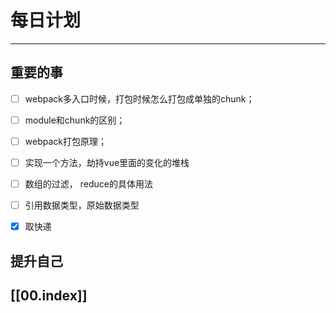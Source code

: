 
# 每日计划
---
## 重要的事
- [ ]  webpack多入口时候，打包时候怎么打包成单独的chunk；
- [ ]  module和chunk的区别；
- [ ]  webpack打包原理；
- [ ] 实现一个方法，劫持vue里面的变化的堆栈
- [ ] 数组的过滤， reduce的具体用法
- [ ] 引用数据类型，原始数据类型
- [x] 取快递




## 提升自己

  



## [[00.index]]










